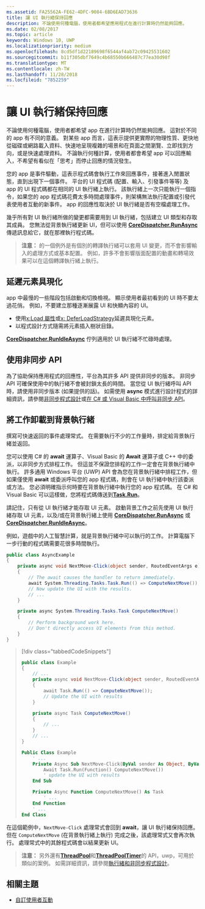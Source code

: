 ```yaml
---
ms.assetid: FA25562A-FE62-4DFC-9084-6BD6EAD73636
title: 讓 UI 執行緒保持回應
description: 不論使用何種電腦，使用者都希望應用程式在進行計算時仍然能夠回應。
ms.date: 02/08/2017
ms.topic: article
keywords: Windows 10, UWP
ms.localizationpriority: medium
ms.openlocfilehash: 8cd5df1d22189698f6544af4ab72c09425531602
ms.sourcegitcommit: b11f305dbf7649c4b68550b666487c77ea30d98f
ms.translationtype: MT
ms.contentlocale: zh-TW
ms.lasthandoff: 11/28/2018
ms.locfileid: "7852259"
---
```

# <a name="keep-the-ui-thread-responsive"></a>讓 UI 執行緒保持回應


不論使用何種電腦，使用者都希望 app 在進行計算時仍然能夠回應。 這對於不同的 app 有不同的意義。 對某些 app 而言，這表示提供更實際的物理性質、更快地從磁碟或網路載入資料、快速地呈現複雜的場景和在頁面之間瀏覽、立即找到方向，或是快速處理資料。 不論執行何種計算，使用者都會希望 app 可以回應輸入，不希望有看似在「思考」而停止回應的情況發生。

您的 app 是事件驅動，這表示程式碼會執行工作來回應事件，接著進入閒置狀態，直到出現下一個事件。 平台的 UI 程式碼 (配置、輸入、引發事件等等) 及 app 的 UI 程式碼都在相同的 UI 執行緒上執行。 該執行緒上一次只能執行一個指令，如果您的 app 程式碼花費太多時間處理事件，則架構無法執行配置或引發代表使用者互動的新事件。 app 的回應性取決於 UI 執行緒是否有空檔處理工作。

幾乎所有對 UI 執行緒所做的變更都需要用到 UI 執行緒，包括建立 UI 類型和存取其成員。 您無法從背景執行緒更新 UI，但可以使用 [**CoreDispatcher.RunAsync**](https://msdn.microsoft.com/library/windows/apps/Hh750317) 傳遞訊息給它，就在那裡執行程式碼。

> **注意：** 的一個例外是有個別的轉譯執行緒可以套用 UI 變更，而不會影響輸入的處理方式或基本配置。 例如，許多不會影響版面配置的動畫和轉場效果可以在這個轉譯執行緒上執行。

## <a name="delay-element-instantiation"></a>延遲元素具現化

app 中最慢的一些階段包括啟動和切換檢視。 顯示使用者最初看到的 UI 時不要太過花俏。 例如，不要建立那種逐漸展露 UI 和快顯內容的 UI。

-   使用[x:Load 屬性](../xaml-platform/x-load-attribute.md)或[x: DeferLoadStrategy](https://msdn.microsoft.com/library/windows/apps/Mt204785)延遲具現化元素。
-   以程式設計方式隨需將元素插入樹狀目錄。

[**CoreDispatcher.RunIdleAsync**](https://msdn.microsoft.com/library/windows/apps/Hh967918) 佇列適用於 UI 執行緒不忙碌時處理。

## <a name="use-asynchronous-apis"></a>使用非同步 API

為了協助保持應用程式的回應性，平台為其許多 API 提供非同步的版本。 非同步 API 可確保使用中的執行緒不會被封鎖太長的時間。 當您從 UI 執行緒呼叫 API 時，請使用非同步版本 (如果提供的話)。 如需使用 **async** 模式進行設計程式的詳細資訊，請參閱[非同步程式設計](https://msdn.microsoft.com/library/windows/apps/Mt187335)或[在 C# 或 Visual Basic 中呼叫非同步 API](https://msdn.microsoft.com/library/windows/apps/Mt187337)。

## <a name="offload-work-to-background-threads"></a>將工作卸載到背景執行緒

撰寫可快速返回的事件處理常式。 在需要執行不少的工作量時，排定給背景執行緒並返回。

您可以使用 C# 的 **await** 運算子、Visual Basic 的 **Await** 運算子或 C++ 中的委派，以非同步方式排程工作。 但這並不保證您排程的工作一定會在背景執行緒中執行。 許多通用 Windows 平台 (UWP) API 會為您在背景執行緒中排程工作，但如果僅使用 **await** 或委派呼叫您的 app 程式碼，則會在 UI 執行緒中執行該委派或方法。 您必須明確指示何時要在背景執行緒中執行您的 app 程式碼。 在 C# 和 Visual Basic 可以這樣做，您將程式碼傳送到[**Task.Run**](https://msdn.microsoft.com/library/windows/apps/xaml/system.threading.tasks.task.run.aspx)。

請記住，只有從 UI 執行緒才能存取 UI 元素。 啟動背景工作之前先使用 UI 執行緒存取 UI 元素，以及/或在背景執行緒上使用 [**CoreDispatcher.RunAsync**](https://msdn.microsoft.com/library/windows/apps/Hh750317) 或 [**CoreDispatcher.RunIdleAsync**](https://msdn.microsoft.com/library/windows/apps/Hh967918)。

例如，遊戲中的人工智慧計算，就是背景執行緒中可以執行的工作。 計算電腦下一步行動的程式碼需要花很多時間執行。

```csharp
public class AsyncExample
{
    private async void NextMove-Click(object sender, RoutedEventArgs e)
    {
        // The await causes the handler to return immediately.
        await System.Threading.Tasks.Task.Run(() => ComputeNextMove());
        // Now update the UI with the results.
        // ...
    }

    private async System.Threading.Tasks.Task ComputeNextMove()
    {
        // Perform background work here.
        // Don't directly access UI elements from this method.
    }
}
```

> [!div class="tabbedCodeSnippets"]
> ```csharp
> public class Example
> {
>     // ...
>     private async void NextMove-Click(object sender, RoutedEventArgs e)
>     {
>         await Task.Run(() => ComputeNextMove());
>         // Update the UI with results
>     }
> 
>     private async Task ComputeNextMove()
>     {
>         // ...
>     }
>     // ...
> }
> ```
> ```vb
> Public Class Example
>     ' ...
>     Private Async Sub NextMove-Click(ByVal sender As Object, ByVal e As RoutedEventArgs)
>         Await Task.Run(Function() ComputeNextMove())
>         ' update the UI with results
>     End Sub
> 
>     Private Async Function ComputeNextMove() As Task
>         ' ...
>     End Function
>     ' ...
> End Class
> ```

在這個範例中，`NextMove-Click` 處理常式會回到 **await**，讓 UI 執行緒保持回應。 但在 `ComputeNextMove` (在背景執行緒上執行) 完成之後，該處理常式又會再次執行。 處理常式中的其餘程式碼會以結果更新 UI。

> **注意：** 另外還有[**ThreadPool**](https://msdn.microsoft.com/library/windows/apps/BR229621)和[**ThreadPoolTimer**](https://msdn.microsoft.com/library/windows/apps/windows.system.threading.threadpooltimer.aspx)的 API，uwp，可用於類似的案例。 如需詳細資訊，請參閱[執行緒和非同步程式設計](https://msdn.microsoft.com/library/windows/apps/Mt187340)。

## <a name="related-topics"></a>相關主題

* [自訂使用者互動](https://msdn.microsoft.com/library/windows/apps/Mt185599)
